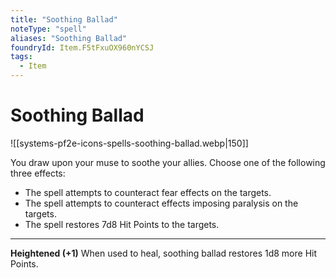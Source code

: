 ```yaml
---
title: "Soothing Ballad"
noteType: "spell"
aliases: "Soothing Ballad"
foundryId: Item.F5tFxuOX960nYCSJ
tags:
  - Item
---
```


# Soothing Ballad
![[systems-pf2e-icons-spells-soothing-ballad.webp|150]]

You draw upon your muse to soothe your allies. Choose one of the following three effects:

*   The spell attempts to counteract fear effects on the targets.
*   The spell attempts to counteract effects imposing paralysis on the targets.
*   The spell restores 7d8 Hit Points to the targets.

* * *

**Heightened (+1)** When used to heal, soothing ballad restores 1d8 more Hit Points.
